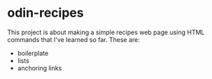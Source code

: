 # odin-recipes
This project is about making a simple recipes web page using HTML commands that I've learned so far. These are: 

- boilerplate
- lists
- anchoring links